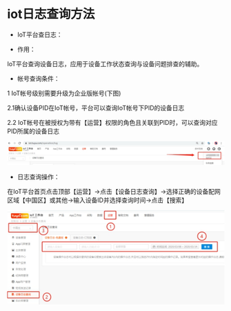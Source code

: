 # iot日志查询方法

* IoT平台查日志：

* 作用：

IoT平台查询设备日志，应用于设备工作状态查询与设备问题排查的辅助。

 

* 帐号查询条件：

1 IoT帐号级别需要升级为企业版帐号(下图)

2.1确认设备PID在IoT帐号，平台可以查询IoT帐号下PID的设备日志

2.2 IoT帐号在被授权为带有【运营】权限的角色且关联到PID时，可以查询对应PID所属的设备日志

![img](iotlog.assets/wps1.jpg) 

 

* 日志查询操作：

在IoT平台首页点击顶部【运营】->点击【设备日志查询】->选择正确的设备配网区域【中国区】或其他->输入设备ID并选择查询时间->点击【搜索】

![img](iotlog.assets/wps2.jpg) 

 

 